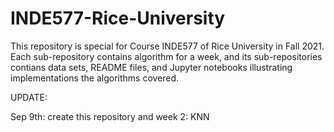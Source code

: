 # INDE577-Rice-University

This repository is special for Course INDE577 of Rice University in Fall 2021. Each sub-repository contains algorithm for a week, and its sub-repositories contians data sets, README files, and Jupyter notebooks illustrating implementations the algorithms covered. 

UPDATE:

Sep 9th: create this repository and week 2: KNN
